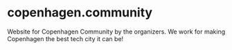 # copenhagen.community

Website for Copenhagen Community by the organizers. We work for making Copenhagen the best tech city it can be!
